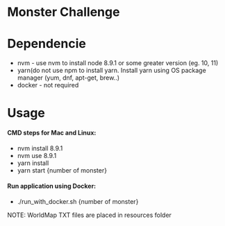 # Monster Challenge 
 
# Dependencie
- nvm - use nvm to install node 8.9.1 or some greater version (eg. 10, 11) 
- yarn(do not use npm to install yarn. Install yarn using OS package manager (yum, dnf, apt-get, brew..)
- docker - not required

# Usage
 
#### CMD steps for Mac and Linux:
- nvm install 8.9.1
- nvm use 8.9.1
- yarn install
- yarn start {number of monster}

#### Run application using Docker:
- ./run_with_docker.sh {number of monster} 

NOTE: WorldMap TXT files are placed in resources folder 

